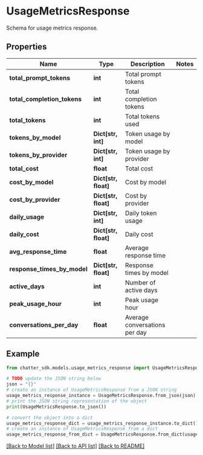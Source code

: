 # UsageMetricsResponse

Schema for usage metrics response.

## Properties

Name | Type | Description | Notes
------------ | ------------- | ------------- | -------------
**total_prompt_tokens** | **int** | Total prompt tokens | 
**total_completion_tokens** | **int** | Total completion tokens | 
**total_tokens** | **int** | Total tokens used | 
**tokens_by_model** | **Dict[str, int]** | Token usage by model | 
**tokens_by_provider** | **Dict[str, int]** | Token usage by provider | 
**total_cost** | **float** | Total cost | 
**cost_by_model** | **Dict[str, float]** | Cost by model | 
**cost_by_provider** | **Dict[str, float]** | Cost by provider | 
**daily_usage** | **Dict[str, int]** | Daily token usage | 
**daily_cost** | **Dict[str, float]** | Daily cost | 
**avg_response_time** | **float** | Average response time | 
**response_times_by_model** | **Dict[str, float]** | Response times by model | 
**active_days** | **int** | Number of active days | 
**peak_usage_hour** | **int** | Peak usage hour | 
**conversations_per_day** | **float** | Average conversations per day | 

## Example

```python
from chatter_sdk.models.usage_metrics_response import UsageMetricsResponse

# TODO update the JSON string below
json = "{}"
# create an instance of UsageMetricsResponse from a JSON string
usage_metrics_response_instance = UsageMetricsResponse.from_json(json)
# print the JSON string representation of the object
print(UsageMetricsResponse.to_json())

# convert the object into a dict
usage_metrics_response_dict = usage_metrics_response_instance.to_dict()
# create an instance of UsageMetricsResponse from a dict
usage_metrics_response_from_dict = UsageMetricsResponse.from_dict(usage_metrics_response_dict)
```
[[Back to Model list]](../README.md#documentation-for-models) [[Back to API list]](../README.md#documentation-for-api-endpoints) [[Back to README]](../README.md)


